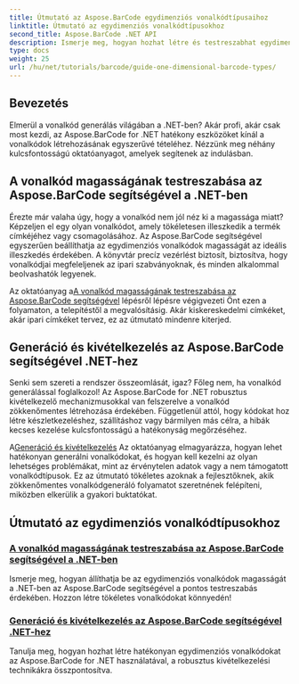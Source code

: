 ```yaml
---
title: Útmutató az Aspose.BarCode egydimenziós vonalkódtípusaihoz
linktitle: Útmutató az egydimenziós vonalkódtípusokhoz
second_title: Aspose.BarCode .NET API
description: Ismerje meg, hogyan hozhat létre és testreszabhat egydimenziós vonalkódokat a .NET-ben az Aspose.BarCode használatával, robusztus kivételkezelési technikákkal.
type: docs
weight: 25
url: /hu/net/tutorials/barcode/guide-one-dimensional-barcode-types/
---
```

## Bevezetés

Elmerül a vonalkód generálás világában a .NET-ben? Akár profi, akár csak most kezdi, az Aspose.BarCode for .NET hatékony eszközöket kínál a vonalkódok létrehozásának egyszerűvé tételéhez. Nézzünk meg néhány kulcsfontosságú oktatóanyagot, amelyek segítenek az indulásban.

## A vonalkód magasságának testreszabása az Aspose.BarCode segítségével a .NET-ben  

Érezte már valaha úgy, hogy a vonalkód nem jól néz ki a magassága miatt? Képzeljen el egy olyan vonalkódot, amely tökéletesen illeszkedik a termék címkéjéhez vagy csomagolásához. Az Aspose.BarCode segítségével egyszerűen beállíthatja az egydimenziós vonalkódok magasságát az ideális illeszkedés érdekében. A könyvtár precíz vezérlést biztosít, biztosítva, hogy vonalkódjai megfeleljenek az ipari szabványoknak, és minden alkalommal beolvashatók legyenek.  

 Az oktatóanyag a[A vonalkód magasságának testreszabása az Aspose.BarCode segítségével](./customizing-barcode-height/) lépésről lépésre végigvezeti Önt ezen a folyamaton, a telepítéstől a megvalósításig. Akár kiskereskedelmi címkéket, akár ipari címkéket tervez, ez az útmutató mindenre kiterjed.  

## Generáció és kivételkezelés az Aspose.BarCode segítségével .NET-hez  

Senki sem szereti a rendszer összeomlását, igaz? Főleg nem, ha vonalkód generálással foglalkozol! Az Aspose.BarCode for .NET robusztus kivételkezelő mechanizmusokkal van felszerelve a vonalkód zökkenőmentes létrehozása érdekében. Függetlenül attól, hogy kódokat hoz létre készletkezeléshez, szállításhoz vagy bármilyen más célra, a hibák kecses kezelése kulcsfontosságú a hatékonyság megőrzéséhez.  

 A[Generáció és kivételkezelés](./generation-and-exception-handling/) Az oktatóanyag elmagyarázza, hogyan lehet hatékonyan generálni vonalkódokat, és hogyan kell kezelni az olyan lehetséges problémákat, mint az érvénytelen adatok vagy a nem támogatott vonalkódtípusok. Ez az útmutató tökéletes azoknak a fejlesztőknek, akik zökkenőmentes vonalkódgeneráló folyamatot szeretnének felépíteni, miközben elkerülik a gyakori buktatókat.  

## Útmutató az egydimenziós vonalkódtípusokhoz
### [A vonalkód magasságának testreszabása az Aspose.BarCode segítségével a .NET-ben](./customizing-barcode-height/)
Ismerje meg, hogyan állíthatja be az egydimenziós vonalkódok magasságát a .NET-ben az Aspose.BarCode segítségével a pontos testreszabás érdekében. Hozzon létre tökéletes vonalkódokat könnyedén!
### [Generáció és kivételkezelés az Aspose.BarCode segítségével .NET-hez](./generation-and-exception-handling/)
Tanulja meg, hogyan hozhat létre hatékonyan egydimenziós vonalkódokat az Aspose.BarCode for .NET használatával, a robusztus kivételkezelési technikákra összpontosítva.